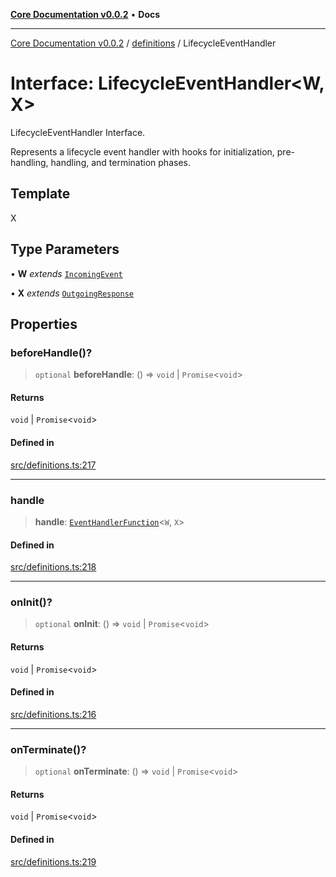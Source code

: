[**Core Documentation v0.0.2**](../../README.md) • **Docs**

***

[Core Documentation v0.0.2](../../modules.md) / [definitions](../README.md) / LifecycleEventHandler

# Interface: LifecycleEventHandler\<W, X\>

LifecycleEventHandler Interface.

Represents a lifecycle event handler with hooks for initialization, pre-handling, handling, and termination phases.

## Template

X

## Type Parameters

• **W** *extends* [`IncomingEvent`](../../events/IncomingEvent/classes/IncomingEvent.md)

• **X** *extends* [`OutgoingResponse`](../../events/OutgoingResponse/classes/OutgoingResponse.md)

## Properties

### beforeHandle()?

> `optional` **beforeHandle**: () => `void` \| `Promise`\<`void`\>

#### Returns

`void` \| `Promise`\<`void`\>

#### Defined in

[src/definitions.ts:217](https://github.com/stonemjs/core/blob/dd7eaec566465ef84c36b87b824f8ea9ab76e8fa/src/definitions.ts#L217)

***

### handle

> **handle**: [`EventHandlerFunction`](../type-aliases/EventHandlerFunction.md)\<`W`, `X`\>

#### Defined in

[src/definitions.ts:218](https://github.com/stonemjs/core/blob/dd7eaec566465ef84c36b87b824f8ea9ab76e8fa/src/definitions.ts#L218)

***

### onInit()?

> `optional` **onInit**: () => `void` \| `Promise`\<`void`\>

#### Returns

`void` \| `Promise`\<`void`\>

#### Defined in

[src/definitions.ts:216](https://github.com/stonemjs/core/blob/dd7eaec566465ef84c36b87b824f8ea9ab76e8fa/src/definitions.ts#L216)

***

### onTerminate()?

> `optional` **onTerminate**: () => `void` \| `Promise`\<`void`\>

#### Returns

`void` \| `Promise`\<`void`\>

#### Defined in

[src/definitions.ts:219](https://github.com/stonemjs/core/blob/dd7eaec566465ef84c36b87b824f8ea9ab76e8fa/src/definitions.ts#L219)
